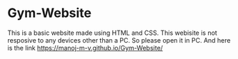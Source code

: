 # Gym-Website
This is a basic website made using HTML and CSS.
This webisite is not resposive to any devices other than a PC. So please open it in PC.
And here is the link
https://manoj-m-v.github.io/Gym-Website/
